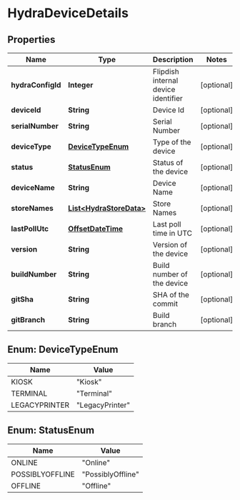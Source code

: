 
# HydraDeviceDetails

## Properties
Name | Type | Description | Notes
------------ | ------------- | ------------- | -------------
**hydraConfigId** | **Integer** | Flipdish internal device identifier |  [optional]
**deviceId** | **String** | Device Id |  [optional]
**serialNumber** | **String** | Serial Number |  [optional]
**deviceType** | [**DeviceTypeEnum**](#DeviceTypeEnum) | Type of the device |  [optional]
**status** | [**StatusEnum**](#StatusEnum) | Status of the device |  [optional]
**deviceName** | **String** | Device Name |  [optional]
**storeNames** | [**List&lt;HydraStoreData&gt;**](HydraStoreData.md) | Store Names |  [optional]
**lastPollUtc** | [**OffsetDateTime**](OffsetDateTime.md) | Last poll time in UTC |  [optional]
**version** | **String** | Version of the device |  [optional]
**buildNumber** | **String** | Build number of the device |  [optional]
**gitSha** | **String** | SHA of the commit |  [optional]
**gitBranch** | **String** | Build branch |  [optional]


<a name="DeviceTypeEnum"></a>
## Enum: DeviceTypeEnum
Name | Value
---- | -----
KIOSK | &quot;Kiosk&quot;
TERMINAL | &quot;Terminal&quot;
LEGACYPRINTER | &quot;LegacyPrinter&quot;


<a name="StatusEnum"></a>
## Enum: StatusEnum
Name | Value
---- | -----
ONLINE | &quot;Online&quot;
POSSIBLYOFFLINE | &quot;PossiblyOffline&quot;
OFFLINE | &quot;Offline&quot;



